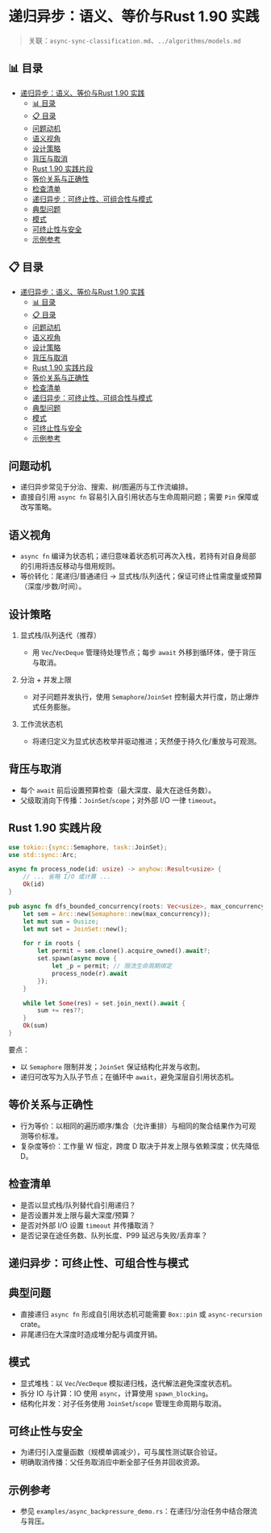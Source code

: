 ﻿# 递归异步：语义、等价与Rust 1.90 实践

> 关联：`async-sync-classification.md`、`../algorithms/models.md`

## 📊 目录

- [递归异步：语义、等价与Rust 1.90 实践](#递归异步语义等价与rust-190-实践)
  - [📊 目录](#-目录)
  - [📋 目录](#-目录-1)
  - [问题动机](#问题动机)
  - [语义视角](#语义视角)
  - [设计策略](#设计策略)
  - [背压与取消](#背压与取消)
  - [Rust 1.90 实践片段](#rust-190-实践片段)
  - [等价关系与正确性](#等价关系与正确性)
  - [检查清单](#检查清单)
  - [递归异步：可终止性、可组合性与模式](#递归异步可终止性可组合性与模式)
  - [典型问题](#典型问题)
  - [模式](#模式)
  - [可终止性与安全](#可终止性与安全)
  - [示例参考](#示例参考)

## 📋 目录

- [递归异步：语义、等价与Rust 1.90 实践](#递归异步语义等价与rust-190-实践)
  - [📊 目录](#-目录)
  - [📋 目录](#-目录-1)
  - [问题动机](#问题动机)
  - [语义视角](#语义视角)
  - [设计策略](#设计策略)
  - [背压与取消](#背压与取消)
  - [Rust 1.90 实践片段](#rust-190-实践片段)
  - [等价关系与正确性](#等价关系与正确性)
  - [检查清单](#检查清单)
  - [递归异步：可终止性、可组合性与模式](#递归异步可终止性可组合性与模式)
  - [典型问题](#典型问题)
  - [模式](#模式)
  - [可终止性与安全](#可终止性与安全)
  - [示例参考](#示例参考)

## 问题动机

- 递归异步常见于分治、搜索、树/图遍历与工作流编排。
- 直接自引用 `async fn` 容易引入自引用状态与生命周期问题；需要 `Pin` 保障或改写策略。

## 语义视角

- `async fn` 编译为状态机；递归意味着状态机可再次入栈，若持有对自身局部的引用将违反移动与借用规则。
- 等价转化：尾递归/普通递归 → 显式栈/队列迭代；保证可终止性需度量或预算（深度/步数/时间）。

## 设计策略

1) 显式栈/队列迭代（推荐）
   - 用 `Vec`/`VecDeque` 管理待处理节点；每步 `await` 外移到循环体，便于背压与取消。

2) 分治 + 并发上限
   - 对子问题并发执行，使用 `Semaphore`/`JoinSet` 控制最大并行度，防止爆炸式任务膨胀。

3) 工作流状态机
   - 将递归定义为显式状态枚举并驱动推进；天然便于持久化/重放与可观测。

## 背压与取消

- 每个 `await` 前后设置预算检查（最大深度、最大在途任务数）。
- 父级取消向下传播：`JoinSet`/`scope`；对外部 I/O 一律 `timeout`。

## Rust 1.90 实践片段

```rust
use tokio::{sync::Semaphore, task::JoinSet};
use std::sync::Arc;

async fn process_node(id: usize) -> anyhow::Result<usize> {
    // ... 省略 I/O 或计算 ...
    Ok(id)
}

pub async fn dfs_bounded_concurrency(roots: Vec<usize>, max_concurrency: usize) -> anyhow::Result<usize> {
    let sem = Arc::new(Semaphore::new(max_concurrency));
    let mut sum = 0usize;
    let mut set = JoinSet::new();

    for r in roots {
        let permit = sem.clone().acquire_owned().await?;
        set.spawn(async move {
            let _p = permit; // 限流生命周期绑定
            process_node(r).await
        });
    }

    while let Some(res) = set.join_next().await {
        sum += res??;
    }
    Ok(sum)
}
```

要点：

- 以 `Semaphore` 限制并发；`JoinSet` 保证结构化并发与收割。
- 递归可改写为入队子节点；在循环中 `await`，避免深层自引用状态机。

## 等价关系与正确性

- 行为等价：以相同的遍历顺序/集合（允许重排）与相同的聚合结果作为可观测等价标准。
- 复杂度等价：工作量 W 恒定，跨度 D 取决于并发上限与依赖深度；优先降低 D。

## 检查清单

- 是否以显式栈/队列替代自引用递归？
- 是否设置并发上限与最大深度/预算？
- 是否对外部 I/O 设置 `timeout` 并传播取消？
- 是否记录在途任务数、队列长度、P99 延迟与失败/丢弃率？

## 递归异步：可终止性、可组合性与模式

## 典型问题

- 直接递归 `async fn` 形成自引用状态机可能需要 `Box::pin` 或 `async-recursion` crate。
- 非尾递归在大深度时造成堆分配与调度开销。

## 模式

- 显式堆栈：以 `Vec`/`VecDeque` 模拟递归栈，迭代解法避免深度状态机。
- 拆分 IO 与计算：IO 使用 `async`，计算使用 `spawn_blocking`。
- 结构化并发：对子任务使用 `JoinSet`/`scope` 管理生命周期与取消。

## 可终止性与安全

- 为递归引入度量函数（规模单调减少），可与属性测试联合验证。
- 明确取消传播：父任务取消应中断全部子任务并回收资源。

## 示例参考

- 参见 `examples/async_backpressure_demo.rs`：在递归/分治任务中结合限流与背压。
